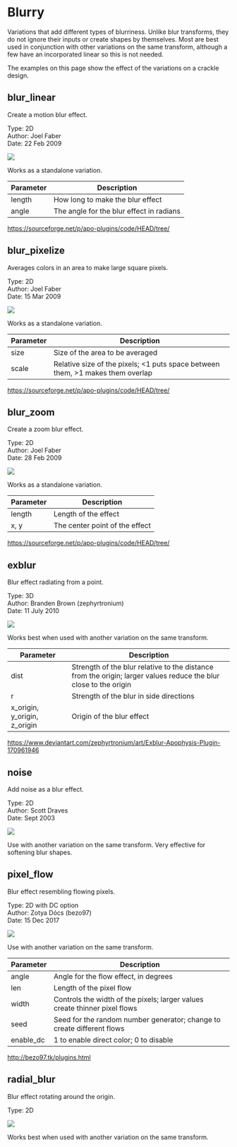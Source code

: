 # Blurry
Variations that add different types of blurriness. Unlike blur transforms, they do not ignore their inputs or create shapes by themselves. Most are best used in conjunction with other variations on the same transform, although a few have an incorporated linear so this is not needed.

The examples on this page show the effect of the variations on a crackle design.

## blur_linear
Create a motion blur effect.

Type: 2D  
Author: Joel Faber  
Date: 22 Feb 2009  

[![](blur_linear-1.png)](blur_linear-1.flame)

Works as a standalone variation.

| Parameter | Description |
| --- | --- |
| length | How long to make the blur effect |
| angle | The angle for the blur effect in radians |

https://sourceforge.net/p/apo-plugins/code/HEAD/tree/  

## blur_pixelize
Averages colors in an area to make large square pixels.

Type: 2D  
Author: Joel Faber  
Date: 15 Mar 2009  

[![](blur_pixelize-1.png)](blur_pixelize-1.flame)

Works as a standalone variation.

| Parameter | Description |
| --- | --- |
| size | Size of the area to be averaged |
| scale | Relative size of the pixels; <1 puts space between them, >1 makes them overlap |

https://sourceforge.net/p/apo-plugins/code/HEAD/tree/  

## blur_zoom
Create a zoom blur effect.

Type: 2D  
Author: Joel Faber  
Date: 28 Feb 2009  

[![](blur_zoom-1.png)](blur_zoom-1.flame)

Works as a standalone variation.

| Parameter | Description |
| --- | --- |
| length | Length of the effect |
| x, y | The center point of the effect |

https://sourceforge.net/p/apo-plugins/code/HEAD/tree/  

## exblur
Blur effect radiating from a point.

Type: 3D  
Author: Branden Brown (zephyrtronium)  
Date: 11 July 2010

[![](exblur-1.png)](exblur-1.flame)

Works best when used with another variation on the same transform.

| Parameter | Description |
| --- | --- |
| dist | Strength of the blur relative to the distance from the origin; larger values reduce the blur close to the origin |
| r | Strength of the blur in side directions |
| x_origin, y_origin, z_origin | Origin of the blur effect |

https://www.deviantart.com/zephyrtronium/art/Exblur-Apophysis-Plugin-170961946  

## noise
Add noise as a blur effect.

Type: 2D  
Author: Scott Draves  
Date: Sept 2003  

[![](noise-1.png)](noise-1.flame)

Use with another variation on the same transform. Very effective for softening blur shapes.

## pixel_flow
Blur effect resembling flowing pixels.

Type: 2D with DC option  
Author: Zotya Dócs (bezo97)  
Date: 15 Dec 2017  

[![](pixel_flow-1.png)](pixel_flow-1.flame)

Use with another variation on the same transform.

| Parameter | Description |
| --- | --- |
| angle | Angle for the flow effect, in degrees |
| len | Length of the pixel flow |
| width | Controls the width of the pixels; larger values create thinner pixel flows |
| seed | Seed for the random number generator; change to create different flows |
| enable_dc | 1 to enable direct color; 0 to disable |

http://bezo97.tk/plugins.html  

## radial_blur
Blur effect rotating around the origin.

Type: 2D  

[![](radial_blur-1.png)](radial_blur-1.flame)

Works best when used with another variation on the same transform.
